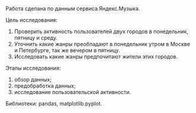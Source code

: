 Работа сделана по данным сервиса Яндекс.Музыка.

Цель исследования: 
1. Проверить активность пользователей двух городов в понедельник, пятницу и среду.
2. Уточнить какие жанры преобладают в понедельник утром в Москве и  Петербурге, так же вечером в пятницу.
3. Исследовать какие жанры предпочитают жители этих городов.

Этапы исследования:
1. обзор данных;
2. предобработка данных;
3. исследование пользовательской активности.

Библиотеки: pandas, matplotlib.pyplot.
